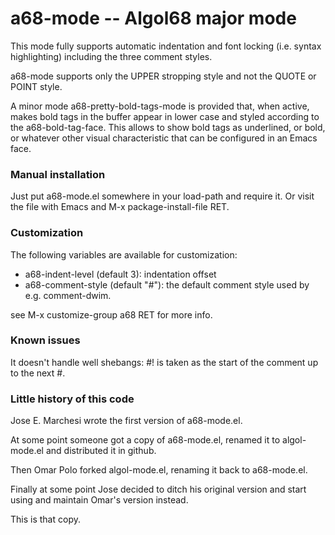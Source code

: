 # a68-mode -- Algol68 major mode

This mode fully supports automatic indentation and font locking
(i.e. syntax highlighting) including the three comment styles.

a68-mode supports only the UPPER stropping style and not the QUOTE or
POINT style.

A minor mode a68-pretty-bold-tags-mode is provided that, when active,
makes bold tags in the buffer appear in lower case and styled
according to the a68-bold-tag-face.  This allows to show bold tags as
underlined, or bold, or whatever other visual characteristic that can
be configured in an Emacs face.

### Manual installation

Just put a68-mode.el somewhere in your load-path and require it.
Or visit the file with Emacs and M-x package-install-file RET.

### Customization

The following variables are available for customization:

 * a68-indent-level (default 3): indentation offset
 * a68-comment-style (default "#"): the default comment style used
   by e.g. comment-dwim.

see M-x customize-group a68 RET for more info.

### Known issues

It doesn't handle well shebangs: #! is taken as the start of the
comment up to the next #.

### Little history of this code

Jose E. Marchesi wrote the first version of a68-mode.el.

At some point someone got a copy of a68-mode.el, renamed it to
algol-mode.el and distributed it in github.

Then Omar Polo forked algol-mode.el, renaming it back to a68-mode.el.

Finally at some point Jose decided to ditch his original version and
start using and maintain Omar's version instead.

This is that copy.
